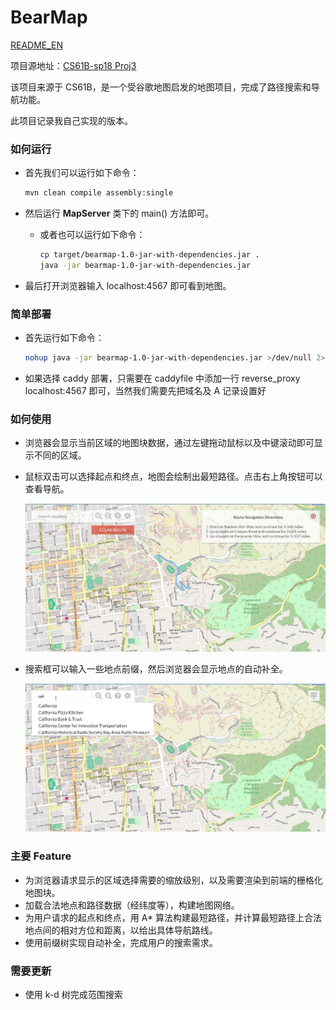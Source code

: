 # BearMap

[README_EN](README_EN.md)

项目源地址：[CS61B-sp18 Proj3](https://sp18.datastructur.es/materials/proj/proj3/proj3)

该项目来源于 CS61B，是一个受谷歌地图启发的地图项目，完成了路径搜索和导航功能。

此项目记录我自己实现的版本。

### 如何运行

- 首先我们可以运行如下命令：

  ```bash
  mvn clean compile assembly:single
  ```

- 然后运行 **MapServer** 类下的 main() 方法即可。

  - 或者也可以运行如下命令：

    ```bash
    cp target/bearmap-1.0-jar-with-dependencies.jar .
    java -jar bearmap-1.0-jar-with-dependencies.jar
    ```

- 最后打开浏览器输入 localhost:4567 即可看到地图。

### 简单部署

- 首先运行如下命令：

  ```bash
  nohup java -jar bearmap-1.0-jar-with-dependencies.jar >/dev/null 2>log &
  ```

- 如果选择 caddy 部署，只需要在 caddyfile 中添加一行 reverse_proxy localhost:4567 即可，当然我们需要先把域名及 A 记录设置好

### 如何使用

- 浏览器会显示当前区域的地图块数据，通过左键拖动鼠标以及中键滚动即可显示不同的区域。

- 鼠标双击可以选择起点和终点，地图会绘制出最短路径。点击右上角按钮可以查看导航。

  <img src="route_example.png" style="zoom:60%;" />

- 搜索框可以输入一些地点前缀，然后浏览器会显示地点的自动补全。

  <img src="map_example.png" alt="map_example" style="zoom:60%;" />

### 主要 Feature

- 为浏览器请求显示的区域选择需要的缩放级别，以及需要渲染到前端的栅格化地图块。
- 加载合法地点和路径数据（经纬度等），构建地图网络。
- 为用户请求的起点和终点，用 A\* 算法构建最短路径，并计算最短路径上合法地点间的相对方位和距离，以给出具体导航路线。
- 使用前缀树实现自动补全，完成用户的搜索需求。

### 需要更新

- 使用 k-d 树完成范围搜索
